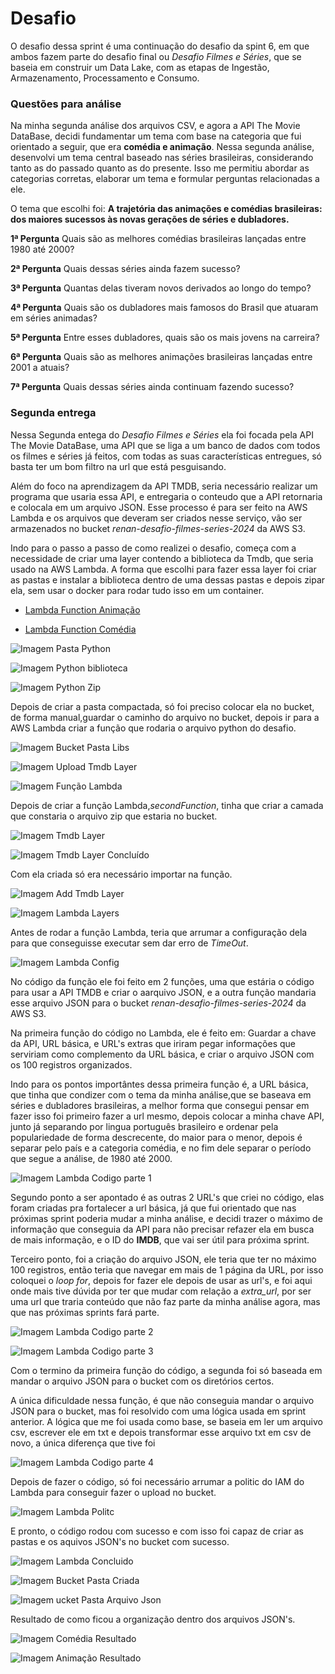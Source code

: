 # Desafio
O desafio dessa sprint é uma continuação do desafio da spint 6, em que ambos fazem parte do desafio final ou *Desafio Filmes e Séries*, que se baseia em construir um Data Lake, com as etapas de Ingestão, Armazenamento, Processamento e Consumo.

### Questões para análise
Na minha segunda análise dos arquivos CSV, e agora a API The Movie DataBase, decidi fundamentar um tema com base na categoria que fui orientado a seguir, que era __comédia e animação__. Nessa segunda análise, desenvolvi um tema central baseado nas séries brasileiras, considerando tanto as do passado quanto as do presente. Isso me permitiu abordar as categorias corretas, elaborar um tema e formular perguntas relacionadas a ele.

O tema que escolhi foi:
__A trajetória das animações e comédias brasileiras: dos maiores sucessos às novas gerações de séries e dubladores.__

__1ª Pergunta__
Quais são as melhores comédias brasileiras lançadas entre 1980 até 2000?

__2ª Pergunta__
Quais dessas séries ainda fazem sucesso?

__3ª Pergunta__
Quantas delas tiveram novos derivados ao longo do tempo?

__4ª Pergunta__
Quais são os dubladores mais famosos do Brasil que atuaram em séries animadas?

__5ª Pergunta__
Entre esses dubladores, quais são os mais jovens na carreira?

__6ª Pergunta__
Quais são as melhores animações brasileiras lançadas entre 2001 a atuais?


__7ª Pergunta__
Quais dessas séries ainda continuam fazendo sucesso?


### Segunda entrega

Nessa Segunda entega do *Desafio Filmes e Séries* ela foi focada pela API The Movie DataBase, uma API que se liga a um banco de dados com todos os filmes e séries já feitos, com todas as suas características entregues, só basta ter um bom filtro na url que está pesguisando.

Além do foco na aprendizagem da API TMDB, seria necessário realizar um programa que usaria essa API, e entregaria o conteudo que a API retornaria e colocala em um arquivo JSON. Esse processo é para ser feito na AWS Lambda e os arquivos que deveram ser criados nesse serviço, vão ser armazenados no bucket *renan-desafio-filmes-series-2024* da AWS S3.

Indo para o passo a passo de como realizei o desafio, começa com a necessidade de criar uma layer contendo a biblioteca da Tmdb, que seria usado na AWS Lambda. A forma que escolhi para fazer essa layer foi criar as pastas e instalar a biblioteca dentro de uma dessas pastas e depois zipar ela, sem usar o docker para rodar tudo isso em um container.

- [Lambda Function Animação](./lambda_function_animacao.py)

- [Lambda Function Comédia](./lambda_function_comedia.py)


![Imagem Pasta Python](../evidencias/PastaPython.png)


![Imagem Python biblioteca](../evidencias/PythonBiblioteca.png)


![Imagem Python Zip](../evidencias/PythonZip.png)


Depois de criar a pasta compactada, só foi preciso colocar ela no bucket, de forma manual,guardar o caminho do arquivo no bucket, depois ir para a AWS Lambda criar a função que rodaria o arquivo python do desafio.


![Imagem Bucket Pasta Libs](../evidencias/BucketPastaLibs.png)


![Imagem Upload Tmdb Layer](../evidencias/UploadoTmdbLayer.png)


![Imagem Função Lambda](../evidencias/FuncaoLambda.png)


Depois de criar a função Lambda,*secondFunction*, tinha que criar a camada que constaria o arquivo zip que estaria no bucket. 

![Imagem Tmdb Layer](../evidencias/TmdbLayer.png)


![Imagem Tmdb Layer Concluído](../evidencias/TmdbLayerConcluido.png)

Com ela criada só era necessário importar na função.

![Imagem Add Tmdb Layer](../evidencias/AddTmdbLayer.png)


![Imagem Lambda Layers](../evidencias/LambdaLayers.png)

Antes de rodar a função Lambda, teria que arrumar a configuração dela para que conseguisse executar sem dar erro de *TimeOut*.


![Imagem Lambda Config](../evidencias/LambdaConfig.png)


No código da função ele foi feito em 2 funções, uma que estária o código para usar a API TMDB e criar o aarquivo JSON, e a outra função mandaria esse arquivo JSON para o bucket *renan-desafio-filmes-series-2024* da AWS S3.

Na primeira função do código no Lambda, ele é feito em: Guardar a chave da API, URL básica, e URL's extras que iriram pegar informações que serviriam como complemento da URL básica, e criar o arquivo JSON com os 100 registros organizados.

Indo para os pontos importântes dessa primeira função é, a URL básica, que tinha que condizer com o tema da minha análise,que se baseava em séries e dubladores brasileiras, a melhor forma que consegui pensar em fazer isso foi primeiro fazer a url mesmo, depois colocar a minha chave API, junto já separando por lingua português brasileiro e ordenar pela populariedade de forma descrecente, do maior para o menor, depois é separar pelo país e a categoria comédia, e no fim dele separar o período que segue a análise, de 1980 até 2000.


![Imagem Lambda Codigo parte 1](../evidencias/LambdaCodigo.png)


Segundo ponto a ser apontado é as outras 2 URL's que criei no código, elas foram criadas pra fortalecer a url básica, já que fui orientado que nas próximas sprint poderia mudar a minha análise, e decidi trazer o máximo de informação que conseguia da API para não precisar refazer ela em busca de mais informação, e o ID do __IMDB__, que vai ser útil para próxima sprint.

Terceiro ponto, foi a criação do arquivo JSON, ele teria que ter no máximo 100 registros, então teria que navegar em mais de 1 página da URL, por isso coloquei o *loop for*, depois for fazer ele depois de usar as url's, e foi aqui onde mais tive dúvida por ter que mudar com relação a *extra_url*, por ser uma url que traria conteúdo que não faz parte da minha análise agora, mas que nas próximas sprints fará parte.


![Imagem Lambda Codigo parte 2](../evidencias/LambdaCodigo2.png)


![Imagem Lambda Codigo parte 3](../evidencias/LambdaCodigo3.png)


Com o termino da primeira função do código, a segunda foi só baseada em mandar o arquivo JSON para o bucket com os diretórios certos.

A única dificuldade nessa função, é que não conseguia mandar o arquivo JSON para o bucket, mas foi resolvido com uma lógica usada em sprint anterior. A lógica que me foi usada como base, se baseia em ler um arquivo csv, escrever ele em txt e depois transformar esse arquivo txt em csv de novo, a única diferença que tive foi 


![Imagem Lambda Codigo parte 4](../evidencias/LambdaCodigo4.png)


Depois de fazer o código, só foi necessário arrumar a politic do IAM do Lambda para conseguir fazer o upload no bucket.

![Imagem Lambda Politc](../evidencias/LambdaIamPolitic.png)


E pronto, o código rodou com sucesso e com isso foi capaz de criar as pastas e os aquivos JSON's no bucket com sucesso.


![Imagem Lambda Concluido](../evidencias/LambdaConcluido.png)


![Imagem Bucket Pasta Criada](../evidencias/BucketPastaCriada.png)


![Imagem ucket Pasta Arquivo Json](../evidencias/BucketPastaArquivoJson.png)


Resultado de como ficou a organização dentro dos arquivos JSON's.

![Imagem Comédia Resultado](../evidencias/ComediaResultado.png)

![Imagem Animação Resultado](../evidencias/AnimacaoResultado.png)
